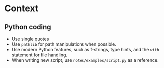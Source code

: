 
# Context

## Python coding

* Use single quotes
* Use `pathlib` for path manipulations when possible.
* Use modern Python features, such as f-strings, type hints, and the `with` statement for file handling.
* When writing new script, use `notes/examples/script.py` as a reference.
